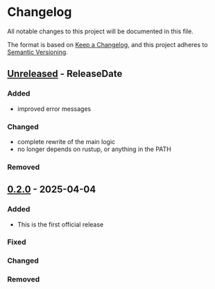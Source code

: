 
# Changelog

All notable changes to this project will be documented in this file.

The format is based on [Keep a Changelog](https://keepachangelog.com/en/1.1.0/),
and this project adheres to [Semantic Versioning](https://semver.org/spec/v2.0.0.html).

<!-- next-header -->
  
## [Unreleased] - ReleaseDate

### Added
  - improved error messages

### Changed
  - complete rewrite of the main logic
  - no longer depends on rustup, or anything in the PATH

### Removed

## [0.2.0] - 2025-04-04

### Added
  - This is the first official release

### Fixed

### Changed

### Removed

<!-- next-url -->
[unreleased]: https://github.com/Certora/cvlr/compare/v0.2.0...HEAD
[0.2.0]: https://github.com/Certora/cvlr/releases/tag/v0.2.0